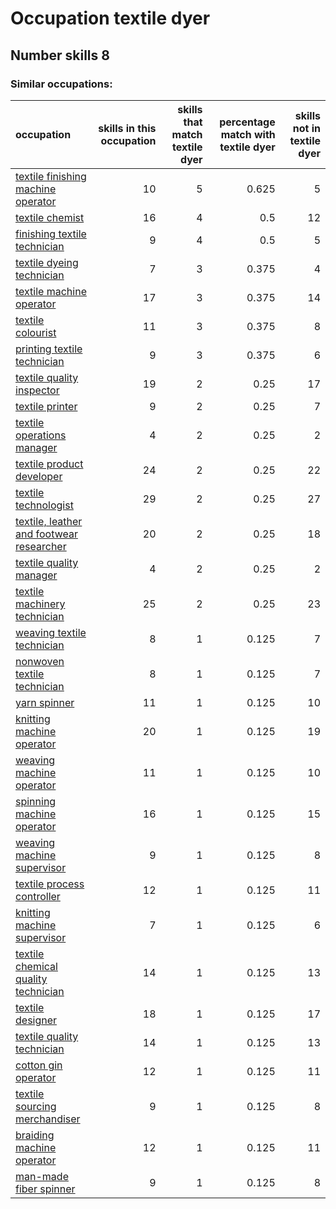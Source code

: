 # Occupation textile dyer
## Number skills 8
### Similar occupations:
| occupation                                                                              |   skills in this occupation |   skills that match textile dyer |   percentage match with textile dyer |   skills not in textile dyer |
|:----------------------------------------------------------------------------------------|----------------------------:|---------------------------------:|-------------------------------------:|-----------------------------:|
| [textile finishing machine operator](textile_finishing_machine_operator.md)             |                          10 |                                5 |                                0.625 |                            5 |
| [textile chemist](textile_chemist.md)                                                   |                          16 |                                4 |                                0.5   |                           12 |
| [finishing textile technician](finishing_textile_technician.md)                         |                           9 |                                4 |                                0.5   |                            5 |
| [textile dyeing technician](textile_dyeing_technician.md)                               |                           7 |                                3 |                                0.375 |                            4 |
| [textile machine operator](textile_machine_operator.md)                                 |                          17 |                                3 |                                0.375 |                           14 |
| [textile colourist](textile_colourist.md)                                               |                          11 |                                3 |                                0.375 |                            8 |
| [printing textile technician](printing_textile_technician.md)                           |                           9 |                                3 |                                0.375 |                            6 |
| [textile quality inspector](textile_quality_inspector.md)                               |                          19 |                                2 |                                0.25  |                           17 |
| [textile printer](textile_printer.md)                                                   |                           9 |                                2 |                                0.25  |                            7 |
| [textile operations manager](textile_operations_manager.md)                             |                           4 |                                2 |                                0.25  |                            2 |
| [textile product developer](textile_product_developer.md)                               |                          24 |                                2 |                                0.25  |                           22 |
| [textile technologist](textile_technologist.md)                                         |                          29 |                                2 |                                0.25  |                           27 |
| [textile, leather and footwear researcher](textile,_leather_and_footwear_researcher.md) |                          20 |                                2 |                                0.25  |                           18 |
| [textile quality manager](textile_quality_manager.md)                                   |                           4 |                                2 |                                0.25  |                            2 |
| [textile machinery technician](textile_machinery_technician.md)                         |                          25 |                                2 |                                0.25  |                           23 |
| [weaving textile technician](weaving_textile_technician.md)                             |                           8 |                                1 |                                0.125 |                            7 |
| [nonwoven  textile technician](nonwoven__textile_technician.md)                         |                           8 |                                1 |                                0.125 |                            7 |
| [yarn spinner](yarn_spinner.md)                                                         |                          11 |                                1 |                                0.125 |                           10 |
| [knitting machine operator](knitting_machine_operator.md)                               |                          20 |                                1 |                                0.125 |                           19 |
| [weaving machine operator](weaving_machine_operator.md)                                 |                          11 |                                1 |                                0.125 |                           10 |
| [spinning machine operator](spinning_machine_operator.md)                               |                          16 |                                1 |                                0.125 |                           15 |
| [weaving machine supervisor](weaving_machine_supervisor.md)                             |                           9 |                                1 |                                0.125 |                            8 |
| [textile process controller](textile_process_controller.md)                             |                          12 |                                1 |                                0.125 |                           11 |
| [knitting machine supervisor](knitting_machine_supervisor.md)                           |                           7 |                                1 |                                0.125 |                            6 |
| [textile chemical quality technician](textile_chemical_quality_technician.md)           |                          14 |                                1 |                                0.125 |                           13 |
| [textile designer](textile_designer.md)                                                 |                          18 |                                1 |                                0.125 |                           17 |
| [textile quality technician](textile_quality_technician.md)                             |                          14 |                                1 |                                0.125 |                           13 |
| [cotton gin operator](cotton_gin_operator.md)                                           |                          12 |                                1 |                                0.125 |                           11 |
| [textile sourcing merchandiser](textile_sourcing_merchandiser.md)                       |                           9 |                                1 |                                0.125 |                            8 |
| [braiding machine operator](braiding_machine_operator.md)                               |                          12 |                                1 |                                0.125 |                           11 |
| [man-made fiber spinner](man-made_fiber_spinner.md)                                     |                           9 |                                1 |                                0.125 |                            8 |
